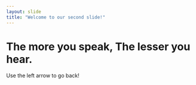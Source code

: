 ```yaml
---
layout: slide
title: "Welcome to our second slide!"
---
```

# The more you speak, The lesser you hear.
Use the left arrow to go back!
